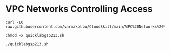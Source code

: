 # VPC Networks Controlling Access

```
curl -LO raw.githubusercontent.com/varmakollu/CloudSkill/main/VPC%20Networks%20%20Controlling%20Access/quicklabgsp213.sh

chmod +x quicklabgsp213.sh

./quicklabgsp213.sh

```
